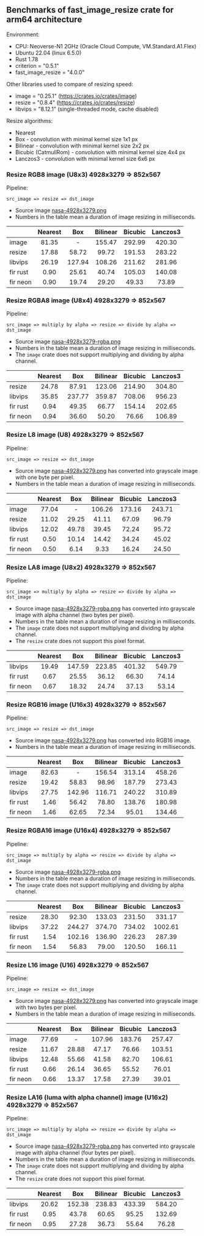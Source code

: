 <!-- introduction start -->

## Benchmarks of fast_image_resize crate for arm64 architecture

Environment:

- CPU: Neoverse-N1 2GHz (Oracle Cloud Compute, VM.Standard.A1.Flex)
- Ubuntu 22.04 (linux 6.5.0)
- Rust 1.78
- criterion = "0.5.1"
- fast_image_resize = "4.0.0"

Other libraries used to compare of resizing speed:

- image = "0.25.1" (<https://crates.io/crates/image>)
- resize = "0.8.4" (<https://crates.io/crates/resize>)
- libvips = "8.12.1" (single-threaded mode, cache disabled)

Resize algorithms:

- Nearest
- Box - convolution with minimal kernel size 1x1 px
- Bilinear - convolution with minimal kernel size 2x2 px
- Bicubic (CatmullRom) - convolution with minimal kernel size 4x4 px
- Lanczos3 - convolution with minimal kernel size 6x6 px

<!-- introduction end -->

<!-- bench_compare_rgb start -->

### Resize RGB8 image (U8x3) 4928x3279 => 852x567

Pipeline:

`src_image => resize => dst_image`

- Source image [nasa-4928x3279.png](https://github.com/Cykooz/fast_image_resize/blob/main/data/nasa-4928x3279.png)
- Numbers in the table mean a duration of image resizing in milliseconds.

|          | Nearest |  Box   | Bilinear | Bicubic | Lanczos3 |
|----------|:-------:|:------:|:--------:|:-------:|:--------:|
| image    |  81.35  |   -    |  155.47  | 292.99  |  420.30  |
| resize   |  17.88  | 58.72  |  99.72   | 191.53  |  283.22  |
| libvips  |  26.19  | 127.94 |  108.26  | 211.62  |  281.96  |
| fir rust |  0.90   | 25.61  |  40.74   | 105.03  |  140.08  |
| fir neon |  0.90   | 19.74  |  29.20   |  49.33  |  73.89   |

<!-- bench_compare_rgb end -->

<!-- bench_compare_rgba start -->

### Resize RGBA8 image (U8x4) 4928x3279 => 852x567

Pipeline:

`src_image => multiply by alpha => resize => divide by alpha => dst_image`

- Source image
  [nasa-4928x3279-rgba.png](https://github.com/Cykooz/fast_image_resize/blob/main/data/nasa-4928x3279-rgba.png)
- Numbers in the table mean a duration of image resizing in milliseconds.
- The `image` crate does not support multiplying and dividing by alpha channel.

|          | Nearest |  Box   | Bilinear | Bicubic | Lanczos3 |
|----------|:-------:|:------:|:--------:|:-------:|:--------:|
| resize   |  24.78  | 87.91  |  123.06  | 214.90  |  304.80  |
| libvips  |  35.85  | 237.77 |  359.87  | 708.06  |  956.23  |
| fir rust |  0.94   | 49.35  |  66.77   | 154.14  |  202.65  |
| fir neon |  0.94   | 36.60  |  50.20   |  76.66  |  106.89  |

<!-- bench_compare_rgba end -->

<!-- bench_compare_l start -->

### Resize L8 image (U8) 4928x3279 => 852x567

Pipeline:

`src_image => resize => dst_image`

- Source image [nasa-4928x3279.png](https://github.com/Cykooz/fast_image_resize/blob/main/data/nasa-4928x3279.png)
  has converted into grayscale image with one byte per pixel.
- Numbers in the table mean a duration of image resizing in milliseconds.

|          | Nearest |  Box  | Bilinear | Bicubic | Lanczos3 |
|----------|:-------:|:-----:|:--------:|:-------:|:--------:|
| image    |  77.04  |   -   |  106.26  | 173.16  |  243.71  |
| resize   |  11.02  | 29.25 |  41.11   |  67.09  |  96.79   |
| libvips  |  12.02  | 49.78 |  39.45   |  72.24  |  95.72   |
| fir rust |  0.50   | 10.14 |  14.42   |  34.24  |  45.02   |
| fir neon |  0.50   | 6.14  |   9.33   |  16.24  |  24.50   |

<!-- bench_compare_l end -->

<!-- bench_compare_la start -->

### Resize LA8 image (U8x2) 4928x3279 => 852x567

Pipeline:

`src_image => multiply by alpha => resize => divide by alpha => dst_image`

- Source image
  [nasa-4928x3279-rgba.png](https://github.com/Cykooz/fast_image_resize/blob/main/data/nasa-4928x3279-rgba.png)
  has converted into grayscale image with alpha channel (two bytes per pixel).
- Numbers in the table mean a duration of image resizing in milliseconds.
- The `image` crate does not support multiplying and dividing by alpha channel.
- The `resize` crate does not support this pixel format.

|          | Nearest |  Box   | Bilinear | Bicubic | Lanczos3 |
|----------|:-------:|:------:|:--------:|:-------:|:--------:|
| libvips  |  19.49  | 147.59 |  223.85  | 401.32  |  549.79  |
| fir rust |  0.67   | 25.55  |  36.12   |  66.30  |  74.14   |
| fir neon |  0.67   | 18.32  |  24.74   |  37.13  |  53.14   |

<!-- bench_compare_la end -->

<!-- bench_compare_rgb16 start -->

### Resize RGB16 image (U16x3) 4928x3279 => 852x567

Pipeline:

`src_image => resize => dst_image`

- Source image [nasa-4928x3279.png](https://github.com/Cykooz/fast_image_resize/blob/main/data/nasa-4928x3279.png)
  has converted into RGB16 image.
- Numbers in the table mean a duration of image resizing in milliseconds.

|          | Nearest |  Box   | Bilinear | Bicubic | Lanczos3 |
|----------|:-------:|:------:|:--------:|:-------:|:--------:|
| image    |  82.63  |   -    |  156.54  | 313.14  |  458.26  |
| resize   |  19.42  | 58.83  |  98.96   | 187.79  |  273.43  |
| libvips  |  27.75  | 142.96 |  116.71  | 240.22  |  310.89  |
| fir rust |  1.46   | 56.42  |  78.80   | 138.76  |  180.98  |
| fir neon |  1.46   | 62.65  |  72.34   |  95.01  |  134.46  |

<!-- bench_compare_rgb16 end -->

<!-- bench_compare_rgba16 start -->

### Resize RGBA16 image (U16x4) 4928x3279 => 852x567

Pipeline:

`src_image => multiply by alpha => resize => divide by alpha => dst_image`

- Source image
  [nasa-4928x3279-rgba.png](https://github.com/Cykooz/fast_image_resize/blob/main/data/nasa-4928x3279-rgba.png)
- Numbers in the table mean a duration of image resizing in milliseconds.
- The `image` crate does not support multiplying and dividing by alpha channel.

|          | Nearest |  Box   | Bilinear | Bicubic | Lanczos3 |
|----------|:-------:|:------:|:--------:|:-------:|:--------:|
| resize   |  28.30  | 92.30  |  133.03  | 231.50  |  331.17  |
| libvips  |  37.22  | 244.27 |  374.70  | 734.02  | 1002.61  |
| fir rust |  1.54   | 102.16 |  136.90  | 226.23  |  287.39  |
| fir neon |  1.54   | 56.83  |  79.00   | 120.50  |  166.11  |

<!-- bench_compare_rgba16 end -->

<!-- bench_compare_l16 start -->

### Resize L16 image (U16) 4928x3279 => 852x567

Pipeline:

`src_image => resize => dst_image`

- Source image [nasa-4928x3279.png](https://github.com/Cykooz/fast_image_resize/blob/main/data/nasa-4928x3279.png)
  has converted into grayscale image with two bytes per pixel.
- Numbers in the table mean a duration of image resizing in milliseconds.

|          | Nearest |  Box  | Bilinear | Bicubic | Lanczos3 |
|----------|:-------:|:-----:|:--------:|:-------:|:--------:|
| image    |  77.69  |   -   |  107.96  | 183.76  |  257.47  |
| resize   |  11.67  | 28.88 |  47.17   |  76.66  |  103.51  |
| libvips  |  12.48  | 55.66 |  41.58   |  82.70  |  106.61  |
| fir rust |  0.66   | 26.14 |  36.65   |  55.52  |  76.01   |
| fir neon |  0.66   | 13.37 |  17.58   |  27.39  |  39.01   |

<!-- bench_compare_l16 end -->

<!-- bench_compare_la16 start -->

### Resize LA16 (luma with alpha channel) image (U16x2) 4928x3279 => 852x567

Pipeline:

`src_image => multiply by alpha => resize => divide by alpha => dst_image`

- Source image
  [nasa-4928x3279-rgba.png](https://github.com/Cykooz/fast_image_resize/blob/main/data/nasa-4928x3279-rgba.png)
  has converted into grayscale image with alpha channel (four bytes per pixel).
- Numbers in the table mean a duration of image resizing in milliseconds.
- The `image` crate does not support multiplying and dividing by alpha channel.
- The `resize` crate does not support this pixel format.

|          | Nearest |  Box   | Bilinear | Bicubic | Lanczos3 |
|----------|:-------:|:------:|:--------:|:-------:|:--------:|
| libvips  |  20.62  | 152.38 |  238.83  | 433.39  |  584.20  |
| fir rust |  0.95   | 43.78  |  60.65   |  95.25  |  132.69  |
| fir neon |  0.95   | 27.28  |  36.73   |  55.64  |  76.28   |

<!-- bench_compare_la16 end -->
